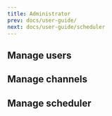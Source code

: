 ```yaml
---
title: Administrator
prev: docs/user-guide/
next: docs/user-guide/scheduler
---
```


## Manage users

## Manage channels

## Manage scheduler